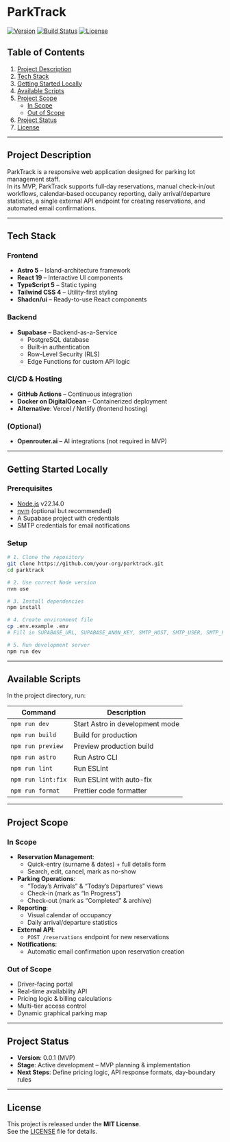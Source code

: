 # ParkTrack

[![Version](https://img.shields.io/badge/version-0.0.1-blue)](#)
[![Build Status](https://img.shields.io/badge/build-passing-brightgreen)](#)
[![License](https://img.shields.io/badge/license-MIT-lightgrey)](#)

## Table of Contents
1. [Project Description](#project-description)  
2. [Tech Stack](#tech-stack)  
3. [Getting Started Locally](#getting-started-locally)  
4. [Available Scripts](#available-scripts)  
5. [Project Scope](#project-scope)  
   - [In Scope](#in-scope)  
   - [Out of Scope](#out-of-scope)  
6. [Project Status](#project-status)  
7. [License](#license)  

---

## Project Description
ParkTrack is a responsive web application designed for parking lot management staff.  
In its MVP, ParkTrack supports full‐day reservations, manual check-in/out workflows, calendar‐based occupancy reporting, daily arrival/departure statistics, a single external API endpoint for creating reservations, and automated email confirmations.  

---

## Tech Stack
### Frontend
- **Astro 5** – Island-architecture framework  
- **React 19** – Interactive UI components  
- **TypeScript 5** – Static typing  
- **Tailwind CSS 4** – Utility-first styling  
- **Shadcn/ui** – Ready-to-use React components  

### Backend
- **Supabase** – Backend-as-a-Service  
  - PostgreSQL database  
  - Built-in authentication  
  - Row-Level Security (RLS)  
  - Edge Functions for custom API logic  

### CI/CD & Hosting
- **GitHub Actions** – Continuous integration  
- **Docker on DigitalOcean** – Containerized deployment  
- **Alternative**: Vercel / Netlify (frontend hosting)  

### (Optional)
- **Openrouter.ai** – AI integrations (not required in MVP)  

---

## Getting Started Locally

### Prerequisites
- [Node.js](https://nodejs.org/) v22.14.0  
- [nvm](https://github.com/nvm-sh/nvm) (optional but recommended)  
- A Supabase project with credentials  
- SMTP credentials for email notifications  

### Setup
```bash
# 1. Clone the repository
git clone https://github.com/your-org/parktrack.git
cd parktrack

# 2. Use correct Node version
nvm use

# 3. Install dependencies
npm install

# 4. Create environment file
cp .env.example .env
# Fill in SUPABASE_URL, SUPABASE_ANON_KEY, SMTP_HOST, SMTP_USER, SMTP_PASS, etc.

# 5. Run development server
npm run dev
```

---

## Available Scripts
In the project directory, run:

| Command            | Description                     |
| ------------------ | ------------------------------- |
| `npm run dev`      | Start Astro in development mode |
| `npm run build`    | Build for production            |
| `npm run preview`  | Preview production build        |
| `npm run astro`    | Run Astro CLI                   |
| `npm run lint`     | Run ESLint                      |
| `npm run lint:fix` | Run ESLint with auto-fix        |
| `npm run format`   | Prettier code formatter         |

---

## Project Scope

### In Scope
- **Reservation Management**:  
  - Quick-entry (surname & dates) + full details form  
  - Search, edit, cancel, mark as no-show  
- **Parking Operations**:  
  - “Today’s Arrivals” & “Today’s Departures” views  
  - Check-in (mark as “In Progress”)  
  - Check-out (mark as “Completed” & archive)  
- **Reporting**:  
  - Visual calendar of occupancy  
  - Daily arrival/departure statistics  
- **External API**:  
  - `POST /reservations` endpoint for new reservations  
- **Notifications**:  
  - Automatic email confirmation upon reservation creation  

### Out of Scope
- Driver-facing portal  
- Real-time availability API  
- Pricing logic & billing calculations  
- Multi-tier access control  
- Dynamic graphical parking map  

---

## Project Status
- **Version**: 0.0.1 (MVP)  
- **Stage**: Active development – MVP planning & implementation  
- **Next Steps**: Define pricing logic, API response formats, day-boundary rules  

---

## License
This project is released under the **MIT License**.  
See the [LICENSE](LICENSE) file for details.  